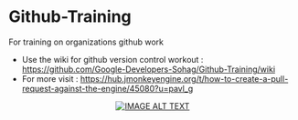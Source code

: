 # Github-Training
For training on organizations github work

- Use the wiki for github version control workout : https://github.com/Google-Developers-Sohag/Github-Training/wiki
- For more visit : https://hub.jmonkeyengine.org/t/how-to-create-a-pull-request-against-the-engine/45080?u=pavl_g
<div align="center">
<a href="https://www.youtube.com/watch?v=u9biai9Yg38">
<img src="https://i9.ytimg.com/vi/u9biai9Yg38/mq2.jpgsqp=COyXupQG&rs=AOn4CLB98XtmmuH0BnGil90GLAIj3WEWmA&retry=1" alt="IMAGE ALT TEXT"></a>
</div>
